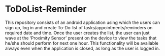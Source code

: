 # ToDoList-Reminder
This repository consists of an android application using which the users can sign up, log in and create To-Do list of tasks/appointments/reminders on required date and time. Once the user creates the list, the user can just wave at the ‘Proximity Sensor’ present on the device to view the tasks that he/she should perform for next one hour. This functionality will be available always even when the application is closed, as long as the user is logged in.
